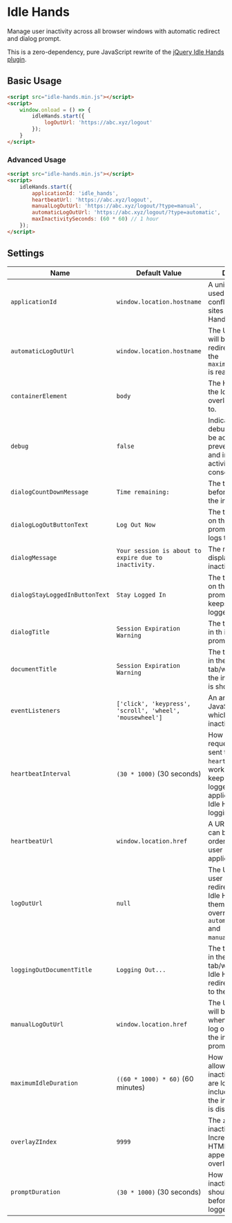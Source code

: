 # Idle Hands
Manage user inactivity across all browser windows with automatic redirect and dialog prompt.

This is a zero-dependency, pure JavaScript rewrite of the [jQuery Idle Hands plugin](https://github.com/totallyquiche/jquery-idle-hands).

## Basic Usage
```html
<script src="idle-hands.min.js"></script>
<script>
    window.onload = () => {
        idleHands.start({
            logOutUrl: 'https://abc.xyz/logout'
        });
    }
</script>
```

### Advanced Usage
```html
<script src="idle-hands.min.js"></script>
<script>
    idleHands.start({
        applicationId: 'idle_hands',
        heartbeatUrl: 'https://abc.xyz/logout',
        manualLogOutUrl: 'https://abc.xyz/logout/?type=manual',
        automaticLogOutUrl: 'https://abc.xyz/logout/?type=automatic',
        maxInactivitySeconds: (60 * 60) // 1 hour
    });
</script>
```

## Settings
|Name|Default Value|Description|
|---|---|--|
|`applicationId`|`window.location.hostname`|A unique identifier used to avoid conflicts with other sites using Idle Hands.|
|`automaticLogOutUrl`|`window.location.hostname`|The URL the user will be automatically redirected to when the `maximumIdleDuration` is reached.|
|`containerElement`|`body`|The HTML element the Idle Hands overlay is attached to.|
|`debug`|`false`|Indicates whether debug mode should be active, preventing redirects and instead logging activity to the console.|
|`dialogCountDownMessage`|`Time remaining: `|The text to display before the timer on the inactivity prompt|
|`dialogLogOutButtonText`|`Log Out Now`|The text to display on the inactivity prompt button that logs the user out.|
|`dialogMessage`|`Your session is about to expire due to inactivity.`|The message to display in the inactivity prompt.|
|`dialogStayLoggedInButtonText`|`Stay Logged In`|The text to display on the inactivity prompt button that keeps the user logged in.|
|`dialogTitle`|`Session Expiration Warning`|The text to display in th inactivity prompt header.|
|`documentTitle`|`Session Expiration Warning`|The text to display in the browser tab/window while the inactivity prompt is showing.|
|`eventListeners`|`['click', 'keypress', 'scroll', 'wheel', 'mousewheel']`|An array of JavaScript events which reset the inactivity timer.|
|`heartbeatInterval`|`(30 * 1000)` (30 seconds)|How often a `GET` request should be sent to the `heartbeatUrl`. This works is intended to keep the user logged into the application, allowing Idle Hands to handle logging out.|
|`heartbeatUrl`|`window.location.href`|A URL a `GET` request can be sent to in order to keep the user logged into the application.|
|`logOutUrl`|`null`|The URL which a user should be redirected to when Idle Hands logs them out. This overrides `automaticLogOutUrl` and `manualLogOutUrl`.|
|`loggingOutDocumentTitle`|`Logging Out...`|The text to display in the browser tab/window while Idle Hands is redirecting the user to the logout URL.|
|`manualLogOutUrl`|`window.location.href`|The URL the user will be redirected to when they click the log out button on the inactivity prompt.|
|`maximumIdleDuration`|`((60 * 1000) * 60)` (60 minutes)|How long a user is allowed to remain inactive before they are logged out. This includes the time the inactivity prompt is displayed.|
|`overlayZIndex`|`9999`|The `z-index` of the inactivity overlay. Increase this if other HTML elements appear on top of the overlay.|
|`promptDuration`|`(30 * 1000)` (30 seconds)|How long the inactivity prompt should be displayed before the user is logged out.|